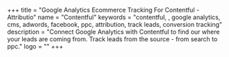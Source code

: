 +++
title = "Google Analytics Ecommerce Tracking For Contentful - Attributio"
name = "Contentful"
keywords = "contentful, , google analytics, cms, adwords, facebook, ppc, attribution, track leads, conversion tracking"
description = "Connect Google Analytics with Contentful to find our where your leads are coming from. Track leads from the source - from search to ppc."
logo = ""
+++
